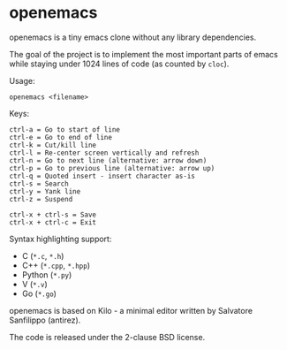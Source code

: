 openemacs
===

openemacs is a tiny emacs clone without any library dependencies.

The goal of the project is to implement the most important parts of emacs while staying under 1024 lines of code (as counted by `cloc`).

Usage:

    openemacs <filename>

Keys:

    ctrl-a = Go to start of line
    ctrl-e = Go to end of line
    ctrl-k = Cut/kill line
    ctrl-l = Re-center screen vertically and refresh
    ctrl-n = Go to next line (alternative: arrow down)
    ctrl-p = Go to previous line (alternative: arrow up)
    ctrl-q = Quoted insert - insert character as-is
    ctrl-s = Search
    ctrl-y = Yank line
    ctrl-z = Suspend

    ctrl-x + ctrl-s = Save
    ctrl-x + ctrl-c = Exit

Syntax highlighting support:

* C (`*.c`, `*.h`)
* C++ (`*.cpp`, `*.hpp`)
* Python (`*.py`)
* V (`*.v`)
* Go (`*.go`)

openemacs is based on Kilo - a minimal editor written by Salvatore Sanfilippo (antirez).

The code is released under the 2-clause BSD license.
